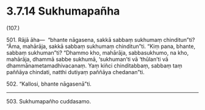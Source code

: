 

# 3.7.14 Sukhumapañha




(107.)

501\. Rājā āha—  “bhante nāgasena, sakkā sabbaṃ sukhumaṃ chinditun”ti? “Āma, mahārāja, sakkā sabbaṃ sukhumaṃ chinditun”ti. “Kiṃ pana, bhante, sabbaṃ sukhuman”ti? “Dhammo kho, mahārāja, sabbasukhumo, na kho, mahārāja, dhammā sabbe sukhumā, ‘sukhuman’ti vā ‘thūlan’ti vā dhammānametamadhivacanaṃ. Yaṃ kiñci chinditabbaṃ, sabbaṃ taṃ paññāya chindati, natthi dutiyaṃ paññāya chedanan”ti.

502\. “Kallosi, bhante nāgasenā”ti.

---

503\. Sukhumapañho cuddasamo.





